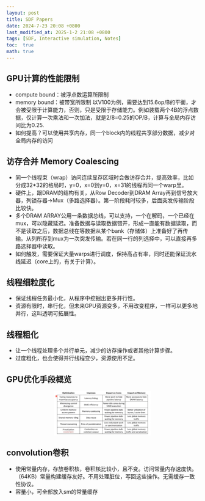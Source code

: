```yaml
---
layout: post
title: SDF Papers
date: 2024-7-23 20:08 +0800
last_modified_at: 2025-1-2 21:08 +0800
tags: [SDF, Interactive simulation, Notes]
toc:  true
math: true
---
```

<script>
MathJax = {
  tex: {
    inlineMath: [['$', '$'], ['\\(', '\\)']]
  }
};
</script>

## GPU计算的性能限制
- compute bound：被浮点数运算所限制
- memory bound：被带宽所限制
以V100为例，需要达到15.6op/B的平衡，才会被受限于计算能力，否则，只是受限于存储能力。例如装载两个4B的浮点数据，仅计算一次乘法和一次加法，就是2/8=0.25的OP/B，计算与全局内存访问比为0.25.
- 如何提高？可以使用共享内存，同一个block内的线程共享部分数据，减少对全局内存的访问

## 访存合并 Memory Coalescing

- 同一个线程束（wrap）访问连续显存区域时会做访存合并，提高效率，比如分成32*32的格局时，y=0，x=0到y=0，x=31的线程再同一个warp里。
- 硬件上，跟DRAM的结构有关，从Row Decoder到DRAM Array再到信号放大器，列锁存器->Mux（多路选择器）。第一阶段耗时较多，后面突发传输阶段比较快。
- 多个DRAM ARRAY公用一条数据总线，可以支持，一个在解码，一个已经在mux，可以隐藏延迟。准备数据与读取数据错开，形成一直能有数据读取，而不是读取之后，数据总线在等数据从某个bank（存储体）上准备好了再传输。从列所存到mux为一次突发传输。若在同一行的列选择中，可以直接再多路选择器中读取。
- 如何触发，需要保证大量warps进行调度，保持高占有率，同时还能保证流水线延迟（core上的，有关于计算）。

## 线程细粒度化
- 保证线程任务最小化，从程序中挖掘出更多并行性。
- 资源有限时，串行化，但未来GPU资源变多，不用改变程序，一样可以更多地并行，这叫透明可拓展性。

## 线程粗化
- 让一个线程处理多个并行单元，减少的访存操作或者其他计算步骤。
- 过度粗化，也会使得并行线程变少，资源使用不足。

## GPU优化手段概览
<img src="./GPU优化.png" alt="描述" style="display: block; margin: auto; width: 50%;">

## convolution卷积

- 使用常量内存，存放卷积核，卷积核比较小，且不变。访问常量内存速度快。（64KB）常量构建缓存友好。不用处理脏位，写回这些操作。无需缓存一致性协议。
- 容量小，可全部放入sm的常量缓存